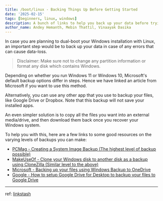 ```yaml
---
title: /boot/linux - Backing Things Up Before Getting Started
date: '2025-02-15'
tags: [beginners, linux, windows]
description: A bunch of links to help you back up your data before trying out Linux!
author_name: Andey Hemanth, Mebin Thattil, Vinaayak Dasika
---
```


In case you are planning to dual-boot your Windows installation with Linux, an
important step would be to back up your data in case of any errors that can
cause data-loss.

> Disclaimer: Make sure not to change any partition information or format any disk which contains Windows.

Depending on whether you run Windows 11 or Windows 10, Microsoft's default
backup options differ in steps. Hence we have linked an article from Microsoft
if you want to use this method.

Alternatively, you can use any other app that you use to backup your files,
like Google Drive or Dropbox. Note that this backup will not save your
installed apps.

An even simpler solution is to copy all the files you want into an external
media/drive, and then download them back once you recover your Windows system.

To help you with this, here are a few links to some good resources on the
varying levels of backups you can make:

- [PCMag - Creating a System Image Backup (The highest level of backup
possible)](https://www.pcmag.com/how-to/how-to-back-up-and-restore-an-image-file-of-windows-10)
- [MakeUseOf - Clone your Windows disk to another disk as a backup using
CloneZilla (Similar level to the
above)](https://www.makeuseof.com/tag/how-to-use-clonezilla/)
- [Microsoft - Backing up your files using Windows Backup to
OneDrive](https://support.microsoft.com/en-us/Windows/back-up-and-restore-with-Windows-backup-87a81f8a-78fa-456e-b521-ac0560e32338)
- [Google - How to setup Google Drive for Desktop to backup your files to
Google Drive](https://support.google.com/drive/answer/10838124?hl=en)

---

ref: [linkstash](/posts/boot-linux-0-linkstash)
